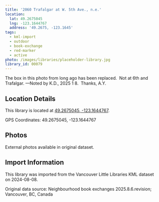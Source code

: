 ```yaml
---
title: '2060 Trafalgar at W. 5th Ave., n.e.'
location:
  lat: 49.2675045
  lng: -123.1644767
  address: '49.2675, -123.1645'
tags:
  - kml-import
  - outdoor
  - book-exchange
  - red-marker
  - active
photo: /images/libraries/placeholder-library.jpg
library_id: 00079
---
```

The box in this photo from long ago has been replaced.  Not at 6th and Trafalgar.
—Noted by K.D., 2025 1 8.  Thanks, A.Y.

## Location Details

This library is located at [49.2675045, -123.1644767](https://www.google.com/maps?q=49.2675045,-123.1644767).

GPS Coordinates: 49.2675045, -123.1644767

## Photos

External photos available in original dataset.

## Import Information

This library was imported from the Vancouver Little Libraries KML dataset on 2024-08-08.

Original data source: Neighbourhood book exchanges 2025.8.6.revision; Vancouver, BC, Canada
